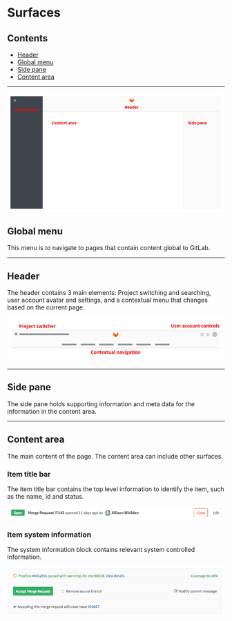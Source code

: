 # Surfaces

## Contents
* [Header](#header)
* [Global menu](#global-menu)
* [Side pane](#side-pane)
* [Content area](#content-area)

---

![Surfaces UX](img/surfaces-ux.png)

## Global menu

This menu is to navigate to pages that contain content global to GitLab.

---

## Header

The header contains 3 main elements: Project switching and searching, user account avatar and settings, and a contextual menu that changes based on the current page.

![Surfaces Header](img/surfaces-header.png)

---

## Side pane

The side pane holds supporting information and meta data for the information in the content area.

---

## Content area

The main content of the page. The content area can include other surfaces.

### Item title bar

The item title bar contains the top level information to identify the item, such as the name, id and status.

![Item title](img/surfaces-contentitemtitle.png)

### Item system information

The system information block contains relevant system controlled information.

![Item system information](img/surfaces-systeminformationblock.png)
